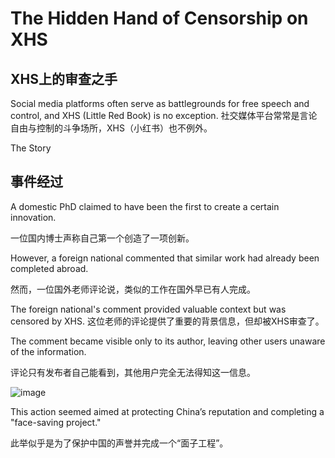 # The Hidden Hand of Censorship on XHS

## XHS上的审查之手

Social media platforms often serve as battlegrounds for free speech and control, and XHS (Little Red Book) is no exception.
社交媒体平台常常是言论自由与控制的斗争场所，XHS（小红书）也不例外。

The Story

## 事件经过

A domestic PhD claimed to have been the first to create a certain innovation.

一位国内博士声称自己第一个创造了一项创新。

However, a foreign national commented that similar work had already been completed abroad.

然而，一位国外老师评论说，类似的工作在国外早已有人完成。

The foreign national's comment provided valuable context but was censored by XHS.
这位老师的评论提供了重要的背景信息，但却被XHS审查了。

The comment became visible only to its author, leaving other users unaware of the information.

评论只有发布者自己能看到，其他用户完全无法得知这一信息。


![image](https://github.com/user-attachments/assets/efc7cf28-5255-4678-9079-b0a13a364feb)



This action seemed aimed at protecting China’s reputation and completing a "face-saving project."

此举似乎是为了保护中国的声誉并完成一个“面子工程”。
